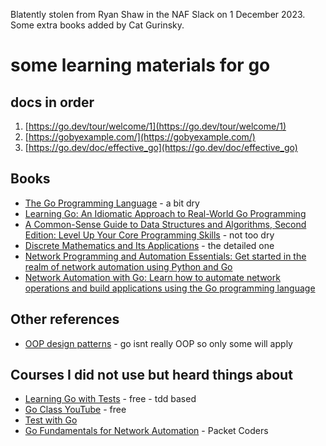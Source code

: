 Blatently stolen from Ryan Shaw in the NAF Slack on 1 December 2023. Some extra books added by Cat Gurinsky.

# some learning materials for go

## docs in order
1. [https://go.dev/tour/welcome/1](https://go.dev/tour/welcome/1)
2. [https://gobyexample.com/](https://gobyexample.com/)
3. [https://go.dev/doc/effective_go](https://go.dev/doc/effective_go)

## Books
* [The Go Programming Language](https://www.amazon.com/Programming-Language-Addison-Wesley-Professional-Computing/dp/0134190440) - a bit dry
* [Learning Go: An Idiomatic Approach to Real-World Go Programming](https://www.amazon.com/Learning-Go-Idiomatic-Real-World-Programming/dp/1492077216)
* [A Common-Sense Guide to Data Structures and Algorithms, Second Edition: Level Up Your Core Programming Skills](https://www.amazon.com/Common-Sense-Guide-Structures-Algorithms-Second/dp/1680507222/) - not too dry
* [Discrete Mathematics and Its Applications](https://www.amazon.com/Discrete-Mathematics-Its-Applications-SIE/dp/9390727359/) - the detailed one
* [Network Programming and Automation Essentials: Get started in the realm of network automation using Python and Go](https://www.amazon.com/Network-Programming-Automation-Essentials-automation-ebook/dp/B0BMVV58CD/)
* [Network Automation with Go: Learn how to automate network operations and build applications using the Go programming language](https://www.amazon.com/Network-Automation-operations-applications-programming-ebook/dp/B0B3DV24ZS/)

## Other references
* [OOP design patterns](https://refactoring.guru/design-patterns) - go isnt really OOP so only some will apply

## Courses I did not use but heard things about
* [Learning Go with Tests](https://quii.gitbook.io/learn-go-with-tests/) - free - tdd based
* [Go Class YouTube](https://www.youtube.com/watch?v=iDQAZEJK8lI&list=PLoILbKo9rG3skRCj37Kn5Zj803hhiuRK6) - free
* [Test with Go](https://testwithgo.com/)
* [Go Fundamentals for Network Automation](https://www.packetcoders.io/go-fundamentals-for-network-automation/) - Packet Coders
